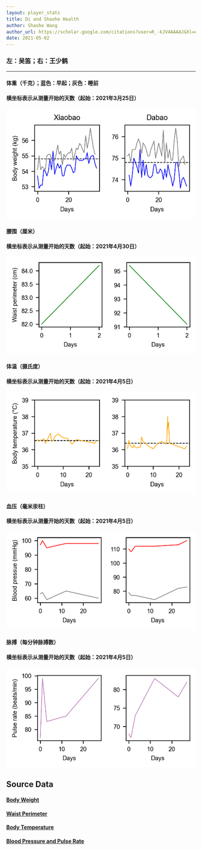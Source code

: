 ```yaml
---
layout: player_stats
title: Di and Shaohe Health
author: Shaohe Wang
author_url: https://scholar.google.com/citations?user=R_-kJV4AAAAJ&hl=en
date: 2021-05-02
---
```


### 左：吴笛；右：王少鹤
---

#### 体重（千克）；蓝色：早起；灰色：睡前
#### 横坐标表示从测量开始的天数（起始：2021年3月25日）
<img src="/assets/images/body_weight_plot.png" alt="Plot of body weight record" />

#### 腰围（厘米）
#### 横坐标表示从测量开始的天数（起始：2021年4月30日）
<img src="/assets/images/waist_perimeter_plot.png" alt="Plot of waist perimeter record" />

#### 体温（摄氏度）
#### 横坐标表示从测量开始的天数（起始：2021年4月5日）
<img src="/assets/images/body_temperature_plot.png" alt="Plot of body temperature record" />

#### 血压（毫米汞柱）
#### 横坐标表示从测量开始的天数（起始：2021年4月5日）
<img src="/assets/images/blood_pressure_plot.png" alt="Plot of blood pressure record" />

#### 脉搏（每分钟脉搏数）
#### 横坐标表示从测量开始的天数（起始：2021年4月5日）
<img src="/assets/images/pulse_rate_plot.png" alt="Plot of pulse rate record" />

## Source Data
#### [Body Weight](https://docs.google.com/spreadsheets/d/199ohJZUBfxdn7hy_fWShLfdb-t9ilLhCyMu4aVe69A4/edit#gid=0)
#### [Waist Perimeter](https://docs.google.com/spreadsheets/d/1RTsP7IUDZAo9P7R8Rgj1HSW8Z9otxT2Ln4mh8Weh3HQ/edit#gid=0)
#### [Body Temperature](https://docs.google.com/spreadsheets/d/1XCzxYE4cPEwI22dpyAN-Z4uJfTdjMJr5HYRTWsmNaGA/edit#gid=0)
#### [Blood Pressure and Pulse Rate](https://docs.google.com/spreadsheets/d/110RmuundbINuXD6i_GQVPOihTqV9aiazyPLUVwycR8o/edit#gid=0)
